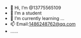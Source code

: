 - 👋 Hi, I’m @13775565109
- 👀 I’m a student
- 🌱 I’m currently learning ...
- 📫 Email:1486248762@qq.com
- ......
<!---
13775565109/13775565109 is a ✨ special ✨ repository because its `README.md` (this file) appears on your GitHub profile.
You can click the Preview link to take a look at your changes.
--->
